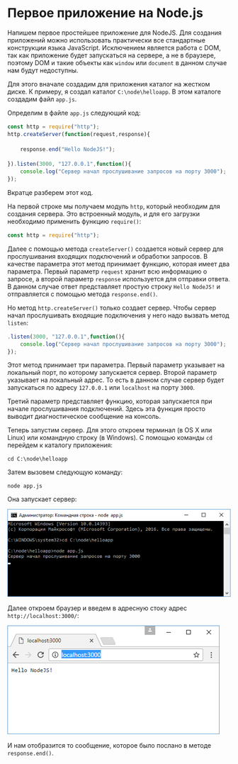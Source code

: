 # Первое приложение на Node.js

Напишем первое простейшее приложение для NodeJS. Для создания приложений можно использовать практически все стандартные конструкции языка JavaScript. Исключением является работа с DOM, так как приложение будет запускаться на сервере, а не в браузере, поэтому DOM и такие объекты как `window` или `document` в данном случае нам будут недоступны.

Для этого вначале создадим для приложения каталог на жестком диске. К примеру, я создал каталог `C:\node\helloapp`. В этом каталоге создадим файл `app.js`.

Определим в файле `app.js` следующий код:

```js
const http = require("http");
http.createServer(function(request,response){
     
    response.end("Hello NodeJS!");
     
}).listen(3000, "127.0.0.1",function(){
    console.log("Сервер начал прослушивание запросов на порту 3000");
});
```

Вкратце разберем этот код.

На первой строке мы получаем модуль `http`, который необходим для создания сервера. Это встроенный модуль, и для его загрузки необходимо применить функцию `require()`:

```js
const http = require("http");
```

Далее с помощью метода `createServer()` создается новый сервер для прослушивания входящих подключений и обработки запросов. В качестве параметра этот метод принимает функцию, которая имеет два параметра. Первый параметр `request` хранит всю информацию о запросе, а второй параметр `response` используется для отправки ответа. В данном случае ответ представляет простую строку `Hello NodeJS!` и отправляется с помощью метода `response.end()`.

Но метод `http.createServer()` только создает сервер. Чтобы сервер начал прослушивать входящие подключения у него надо вызвать метод `listen`:

```js
.listen(3000, "127.0.0.1",function(){
    console.log("Сервер начал прослушивание запросов на порту 3000");
});
```

Этот метод принимает три параметра. Первый параметр указывает на локальный порт, по которому запускается сервер. Второй параметр указывает на локальный адрес. То есть в данном случае сервер будет запускаться по адресу `127.0.0.1` или `localhost` на порту `3000`.

Третий параметр представляет функцию, которая запускается при начале прослушивания подключений. Здесь эта функция просто выводит диагностическое сообщение на консоль.

Теперь запустим сервер. Для этого откроем терминал (в OS X или Linux) или командную строку (в Windows). С помощью команды `cd` перейдем к каталогу приложения:

```
cd C:\node\helloapp
```

Затем вызовем следующую команду:

```
node app.js
```

Она запускает сервер:

![Запуск сервера](1.3.png)

Далее откроем браузер и введем в адресную стоку адрес `http://localhost:3000/`:

![Окно браузера](1.4.png)

И нам отобразится то сообщение, которое было послано в методе `response.end()`.
